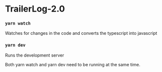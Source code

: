 # TrailerLog-2.0

### `yarn watch`

Watches for changes in the code and converts the typescript into javascript

### `yarn dev`

Runs the development server

Both yarn watch and yarn dev need to be running at the same time.
